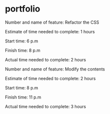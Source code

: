 # portfolio


Number and name of feature: Refactor the CSS

Estimate of time needed to complete: 1 hours

Start time: 6 p.m

Finish time: 8 p.m

Actual time needed to complete: 2 hours

Number and name of feature: Modify the contents

Estimate of time needed to complete: 2 hours

Start time: 8 p.m

Finish time: 11 p.m

Actual time needed to complete: 3 hours


